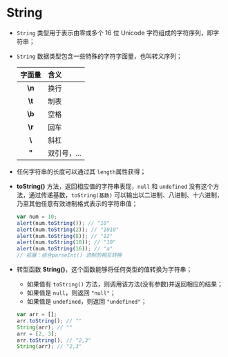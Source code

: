 # String

* `String` 类型用于表示由零或多个 16 位 Unicode 字符组成的字符序列，即字符串；
* `String` 数据类型包含一些特殊的字符字面量，也叫转义序列；

  | 字面量 | 含义 |
  | :---: | :--- |
  | **\n** | 换行 |
  | **\t** | 制表 |
  | **\b** | 空格 |
  | **\r** | 回车 |
  | **\\** | 斜杠 |
  | **\"** | 双引号，... |

* 任何字符串的长度可以通过其 `length`属性获得；
* **toString\(\)** 方法，返回相应值的字符串表现，`null` 和 `undefined` 没有这个方法，通过传递基数，`toString(基数)` 可以输出以二进制、八进制、十六进制，乃至其他任意有效进制格式表示的字符串值；

  ```javascript
  var num = 10;
  alert(num.toString()); // "10"
  alert(num.toString(2)); // "1010"
  alert(num.toString(8)); // "12"
  alert(num.toString(10)); // "10"
  alert(num.toString(16)); // "a"
  // 拓展：结合parseInt() 进制的相互转换
  ```

* 转型函数 **String\(\)**，这个函数能够将任何类型的值转换为字符串；

  * 如果值有 `toString()` 方法，则调用该方法\(没有参数\)并返回相应的结果；
  * 如果值是 `null`，则返回 `"null"`；
  * 如果值是 `undefined`，则返回 `"undefined"`；

  ```javascript
  var arr = [];
  arr.toString(); // ""
  String(arr); // ""
  arr = [2, 3];
  arr.toString(); // "2,3"
  String(arr); // "2,3"
  ```

